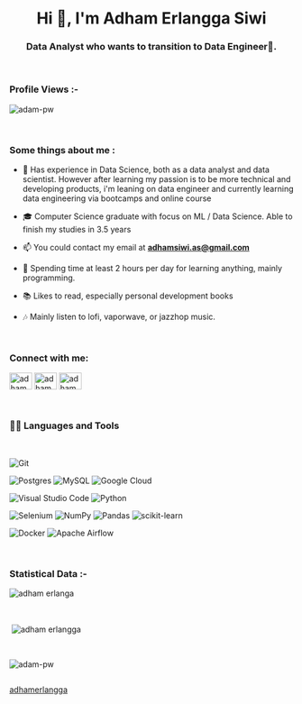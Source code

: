 <h1 align="center">Hi 👋, I'm Adham Erlangga Siwi</h1>
<h3 align="center">Data Analyst who wants to transition to Data Engineer🌟.</h3>

<br>

<p align="right"> <h3>Profile Views :-</h3> <img src="https://komarev.com/ghpvc/?username=adhamerlangga&label=Profile%20views&color=0e75b6&style=flat"
    alt="adam-pw" /> 
  </p>

<br>


<h3>Some things about me :</h3>

- 🌱 Has experience in Data Science, both as a data analyst and data scientist. However after learning my passion is to be more technical and developing products, i'm leaning on data engineer and currently learning data engineering via bootcamps and online course
  
- 🎓 Computer Science graduate with focus on ML / Data Science. Able to finish my studies in 3.5 years
  
- 📫 You could contact my email at **adhamsiwi.as@gmail.com**

- 🎯 Spending time at least 2 hours per day for learning anything, mainly programming.

- 📚 Likes to read, especially personal development books
  
- 🎶 Mainly listen to lofi, vaporwave, or jazzhop music. 

<br>

<h3 align="left">Connect with me:</h3>
<p align="left">
  <a href="https://www.linkedin.com/in/adham-erlangga/" target="blank"><img align="center"
      src="https://raw.githubusercontent.com/rahuldkjain/github-profile-readme-generator/master/src/images/icons/Social/linked-in-alt.svg"
      alt="adham erlangga's linkedin" height="30" width="40" /></a>
  <a href="https://instagram.com/adhamerlangga" target="blank"><img align="center"
      src="https://raw.githubusercontent.com/rahuldkjain/github-profile-readme-generator/master/src/images/icons/Social/instagram.svg"
      alt="adham erlangga's instagram" height="30" width="40" /></a>
  <a href="https://www.hackerrank.com/adhamsiwi_as?hr_r=1" target="blank"><img align="center"
      src="https://raw.githubusercontent.com/rahuldkjain/github-profile-readme-generator/master/src/images/icons/Social/hackerrank.svg"
      alt="adham erlangga's Hackerrank" height="30" width="40" /></a>
</p>

<br>

### 👨‍💻 Languages and Tools

<br />

![Git](https://img.shields.io/badge/git-%23F05033.svg?style=for-the-badge&logo=git&logoColor=white)


![Postgres](https://img.shields.io/badge/postgres-%23316192.svg?style=for-the-badge&logo=postgresql&logoColor=black)
![MySQL](https://img.shields.io/badge/mysql-%2300f.svg?style=for-the-badge&logo=mysql&logoColor=white)
![Google Cloud](https://img.shields.io/badge/GoogleCloud-%234285F4.svg?style=for-the-badge&logo=google-cloud&logoColor=white)


![Visual Studio Code](https://img.shields.io/badge/Visual%20Studio%20Code-0078d7.svg?style=for-the-badge&logo=visual-studio-code&logoColor=white)
![Python](https://img.shields.io/badge/python-3670A0?style=for-the-badge&logo=python&logoColor=ffdd54)


![Selenium](https://img.shields.io/badge/-selenium-%43B02A?style=for-the-badge&logo=selenium&logoColor=white)
![NumPy](https://img.shields.io/badge/numpy-%23013243.svg?style=for-the-badge&logo=numpy&logoColor=white)
![Pandas](https://img.shields.io/badge/pandas-%23150458.svg?style=for-the-badge&logo=pandas&logoColor=white)
![scikit-learn](https://img.shields.io/badge/scikit--learn-%23F7931E.svg?style=for-the-badge&logo=scikit-learn&logoColor=white)


![Docker](https://img.shields.io/badge/docker-%230db7ed.svg?style=for-the-badge&logo=docker&logoColor=white)
![Apache Airflow](https://img.shields.io/badge/Apache%20Airflow-017CEE?style=for-the-badge&logo=Apache%20Airflow&logoColor=white)

<br>

<h3>Statistical Data :-</h3>
<p><img align="center"
    src="https://github-readme-stats.vercel.app/api/top-langs?username=adhamerlangga&show_icons=true&locale=en&bg_color=0d1117&text_color=ffffff&layout=compact"
    alt="adham erlanga" 
    bg_color=#808080/></p>

<br>

<p>&nbsp;<img align="center" src="https://github-readme-stats.vercel.app/api?username=adhamerlangga&show_icons=true&locale=en&bg_color=0d1117&text_color=ffffff&repo=convoychat"
    alt="adham erlangga" /></p>

<br>

<p><img align="center" src="https://github-readme-streak-stats.herokuapp.com/?user=Adam-pw&theme=dark&background=0d1117&date_format=M%20j%5B%2C%20Y%5D" alt="adam-pw" /></p>
      
<p align="left"> <a href="https://twitter.com/" target="blank"><img
      src="https://img.shields.io/twitter/follow/?logo=twitter&style=for-the-badge" alt="" /></a> </p>

[adhamerlangga](https://github.com/adhamerlangga)
